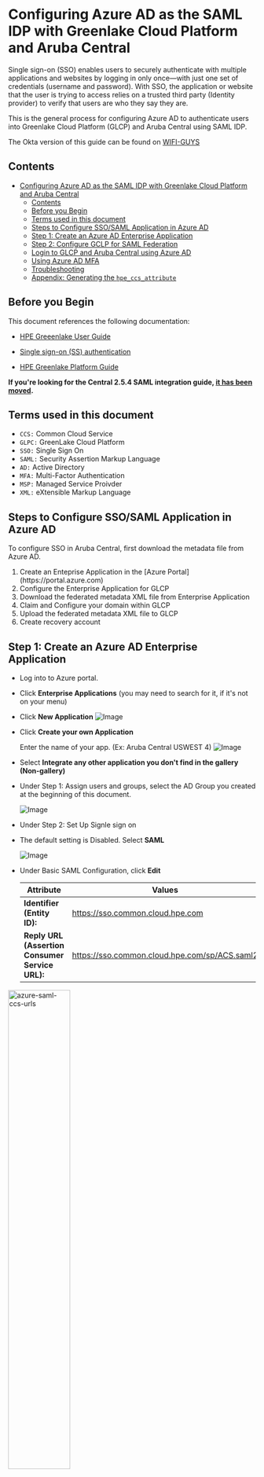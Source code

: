 # Configuring Azure AD as the SAML IDP with Greenlake Cloud Platform and Aruba Central


Single sign-on (SSO) enables users to securely authenticate with multiple applications and websites by logging in only once—with just one set of credentials (username and password). With SSO, the application or website that the user is trying to access relies on a trusted third party (Identity provider) to verify that users are who they say they are.

This is the general process for configuring Azure AD to authenticate users into Greenlake Cloud Platform (GLCP) and Aruba Central using SAML IDP.

The Okta version of this guide can be found on [WIFI-GUYS](https://www.wifi-guys.com/?p=512)
<!-- prettier-ignore-start -->
## Contents

- [Configuring Azure AD as the SAML IDP with Greenlake Cloud Platform and Aruba Central](#configuring-azure-ad-as-the-saml-idp-with-greenlake-cloud-platform-and-aruba-central)
	- [Contents](#contents)
	- [Before you Begin](#before-you-begin)
	- [Terms used in this document](#terms-used-in-this-document)
	- [Steps to Configure SSO/SAML Application in Azure AD](#steps-to-configure-ssosaml-application-in-azure-ad)
	- [Step 1: Create an Azure AD Enterprise Application](#step-1-create-an-azure-ad-enterprise-application)
	- [Step 2: Configure GCLP for SAML Federation](#step-2-configure-gclp-for-saml-federation)
	- [Login to GLCP and Aruba Central using Azure AD](#login-to-glcp-and-aruba-central-using-azure-ad)
	- [Using Azure AD MFA](#using-azure-ad-mfa)
	- [Troubleshooting](#troubleshooting)
	- [Appendix: Generating the `hpe_ccs_attribute`](#appendix-generating-the-hpe_ccs_attribute)
<!-- prettier-ignore-end -->

## Before you Begin
This document references the following documentation:

* [HPE Greeenlake User Guide](https://support.hpe.com/hpesc/public/docDisplay?docLocale=en_US&docId=ccs-help_en_us)

* [Single sign-on (SS) authentication](https://support.hpe.com/hpesc/public/docDisplay?docLocale=en_US&docId=a00092451en_us&page=GUID-CD81FAF8-9601-4773-899F-049A506FEE2E.html)

* [HPE Greenlake Platform Guide](https://support.hpe.com/hpesc/public/docDisplay?docLocale=en_US&docId=a00120892en_us)

**If you're looking for the Central 2.5.4 SAML integration guide, [it has been moved](https://github.com/michaelrosejr/arubasso/tree/main/Central254).**

## Terms used in this document

- `CCS:` Common Cloud Service
- `GLPC:` GreenLake Cloud Platform
- `SSO:` Single Sign On
- `SAML:` Security Assertion Markup Language
- `AD:` Active Directory 
- `MFA:` Multi-Factor Authentication
- `MSP:` Managed Service Proivder
- `XML:` eXtensible Markup Language


## Steps to Configure SSO/SAML Application in Azure AD
To configure SSO in Aruba Central, first download the metadata file from Azure AD.


<ol>
	<li>Create an Enteprise Application in the [Azure Portal](https://portal.azure.com)</li>
	<li>Configure the Enterprise Application for GLCP</li>
	<li>Download the federated metadata XML file from Enterprise Application</li>
	<li>Claim and Configure your domain within GLCP</li>
	<li>Upload the federated metadata XML file to GLCP </li>
	<li>Create recovery account</li></ol>



## Step 1: Create an Azure AD Enterprise Application


* Log into to Azure portal.

* Click **Enterprise Applications** (you may need to search for it, if it's not on your menu)

* Click **New Application**
![Image](images/new_app.png)

* Click **Create your own Application**
  
  Enter the name of your app. (Ex: Aruba Central USWEST 4)
![Image](images/create_app.png)


* Select **Integrate any other application you don't find in the gallery (Non-gallery)**


* Under Step 1: Assign users and groups, select the AD Group you created at the beginning of this document.


	![Image](images/AssignUsersGroups.png)

* Under Step 2: Set Up Signle sign on
  

* The default setting is Disabled. Select **SAML** 
  

	![Image](images/select-saml.png)


* Under Basic SAML Configuration, click **Edit**


	|                   Attribute                     |              Values                           |
	|-------------------------------------------------|-----------------------------------------------|
	| **Identifier (Entity ID):**                     | https://sso.common.cloud.hpe.com              |
	| **Reply URL (Assertion Consumer Service URL):** | https://sso.common.cloud.hpe.com/sp/ACS.saml2 |


<img src="images/azure-saml-ccs-urls.png" alt="azure-saml-ccs-urls" height="50%" width="50%">

* Under Attributes & Claims

	| Attribute           | Value                  |
	|---------------------|------------------------|
	| emailaddress        | user.givenname         |
	| name                | user.userprincipalname |
	| gl\_first\_name     | user.givenname         |
	| gl\_last\_name      | user.surname           |
	| hpe\_ccs\_attribute | See Below              |
		
	```
	version_1#2fd5f97acbc211ecadc006baf610dd36:00000000-0000-0000-0000-000000000000:Account Administrator:ALL_SCOPES:683da368-66cb-4ee7-90a9-ec1964768092:Aruba Central Administrator:ALL_SCOPES
	
	Where the PCID (2fd5f97acbc211ecadc006baf610dd36) is your ID for GLCP
	and App ID (683da368-66cb-4ee7-90a9-ec1964768092) for your Central cluster
	
	```
**For more details on the `hpe_ccs_attritube`, see the Appendix: [Generating the `hpe_ccs_attribute`](#appendix-generating-the-hpe_ccs_attribute)**

<img src="images/azure-saml-custom-attributes-img1.png" alt="azure-saml-custom-attributes-img1" height="50%" width="50%">


![Image](images/azure-saml-hpe_ccs_attribute.png)

<img src="images/azure-saml-hpe_ccs_attribute.png" alt="azure-saml-hpe_ccs_attribute" height="50%" width="50%">


* Click **Download** under Step 3 : Federation Metadata XML

<img src="images/azure-saml-federation-metadata-download.png" alt="azure-saml-federation-metadata-download" height="50%" width="50%">

## Step 2: Configure GCLP for SAML Federation

* Login to GLCP and select Manage

<img src="images/manage.png" alt="manage" height="50%" width="50%">

* Select the Authentication tile

<img src="images/ccs-authentication.png" alt="ccs_authentication" height="50%" width="50%">

* Claim your domain for SAML

<img src="images/ccs-claim-domain.png" alt="claim_domain" height="50%" width="50%">

* Upload the _Federation Metadata XML_ file from the previous section.

<img src="images/ccs-samle-azure-metadata-summry.png" alt="metadatasummary" height="70%" width="70%">

* Apply the following configuration settings. These should match the First and Last Name settings you set above for Azure.

<img src="images/ccs-saml-config-settings-summary.png" alt="saml-settings" height="70%" width="70%">

* Create the recovery user per the instructions
* Validate the settings are correct
* Save and Finish the configruation.
* If you get an error that the SAML configuraiton wasn't completed using the account with the @domain.com. You'll have to log back up and login with the SAML domain and go through the above configuration again.

## Login to GLCP and Aruba Central using Azure AD

* Once you've completed the above steps, login to central using your Azure AD email.

<img src="images/ccs_login.png" alt="ccs_login" height="40%" width="40%"><img src="images/ccs_login_saml.png" alt="ccs_login_saml" height="40%" width="40%">

* If everything is working correctly, you should have logged into GLCP and Aruba Central is an option to Launch.

## Using Azure AD MFA
* By default, Azure AD enables MFA. However, for testing and demos, it's much easier to disable MFA on your accounts. To disable MFA, please see the following documentation: [What are security defaults](https://docs.microsoft.com/en-us/azure/active-directory/fundamentals/concept-fundamentals-security-defaults)

## Troubleshooting
* There's a useful 3rd party browser tool called: SAML Tracer
* This tool will allow you to verify the attributes you're sending to Central.
* It can be useful when configuratin SAML with multiple Central accounts or domains
* SAML Tracer
[Chrome](https://chrome.google.com/webstore/detail/saml-tracer/mpdajninpobndbfcldcmbpnnbhibjmch?hl=en)
[FireFox](https://addons.mozilla.org/en-US/firefox/addon/saml-tracer/)

![Image](images/firefox-saml-tracer.png)





## Appendix: Generating the `hpe_ccs_attribute`

The `hpe_ccs_attribute` is used to determine your GLCP account.  The format for the `hpe_ccs_attribute` is as follows:


<img src="images/hpe_ccs_attribute-img1.png" alt="hpe_ccs_attribute-img1" height="75%" width="75%">


An Example `hpe_ccs_attribute` for a single GLCP and Aruba Central account would be:

```
version_1#2fd5f97acbc211ecadc006baf610dd36:00000000-0000-0000-0000-000000000000:Account Administrator:ALL_SCOPES:683da368-66cb-4ee7-90a9-ec1964768092:Aruba Central Administrator:ALL_SCOPES
```

or


```
version_1#5b0ec0e8b4f411eca432ba72799953ac:00000000-0000-0000-0000-000000000000:Account Administrator:ALL_SCOPES:683da368-66cb-4ee7-90a9-ec1964768092:Aruba Central Administrator:ALL_SCOPES#090480bc9d0c11ecb23dda25c6ddbc41:00000000-0000-0000-0000-000000000000:Account Administrator:ALL_SCOPES
```


If you're a Managed Service Provider (MSP), then the `hpe_ccs_attribute` for Administrator rights to GLCP and Aruba Central for all customer tenant accounts:

```
version_1#d951f8c8c67711eca2cf9efb55836a4d:00000000-0000-0000-0000-000000000000:Account Administrator|TENANT|:ALL_SCOPES:00000000-0000-0000-0000-000000000000:Account Administrator|MSP|:ALL_SCOPES:683da368-66cb-4ee7-90a9-ec1964768092:Aruba Central Administrator|TENANT| : ALL_SCOPES:683da368-66cb-4ee7-90a9-ec1964768092:Aruba Central Administrator|MSP| : ALL_SCOPES
```


The `hpe_ccs_attribute` string for a tenant under a MSP account, would be below. However, you **must** have the SAML domain configuration configured for that tenant account using the **same** setting as the MSP account. To say it another way, you **must** go through this configuration for each tenant account under the MSP.

```
version_1#f9ee1cdecc1611ecb00e9e24ed17d2a7:00000000-0000-0000-0000-000000000000:Observer|TENANT| :ALL_SCOPES:683da368-66cb-4ee7-90a9-ec1964768092:Aruba Central Administrator|TENANT| :ALL_SCOPES
```






